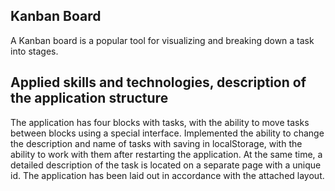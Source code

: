 ## Kanban Board

A Kanban board is a popular tool for visualizing and breaking down a task into stages.

## Applied skills and technologies, description of the application structure

The application has four blocks with tasks, with the ability to move tasks between blocks using a special interface.
Implemented the ability to change the description and name of tasks with saving in localStorage, with the ability to work with them after restarting the application.
At the same time, a detailed description of the task is located on a separate page with a unique id.
The application has been laid out in accordance with the attached layout.
